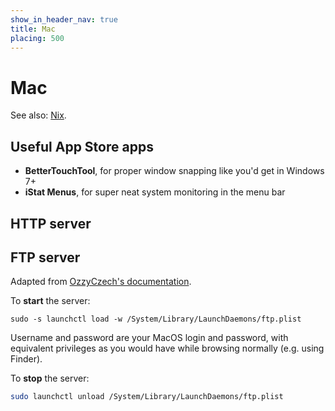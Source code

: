 ```yaml
---
show_in_header_nav: true
title: Mac
placing: 500
---
```


# Mac

See also: [Nix](?nix).

## Useful App Store apps

- **BetterTouchTool**, for proper window snapping like you'd get in Windows 7+
- **iStat Menus**, for super neat system monitoring in the menu bar

## HTTP server



## FTP server

Adapted from [OzzyCzech's documentation](https://github.com/OzzyCzech/blog.omdesign.cz/blob/master/content/posts/run-ftp-server-on-mac-os-x.md).

To **start** the server:

```
sudo -s launchctl load -w /System/Library/LaunchDaemons/ftp.plist
```

Username and password are your MacOS login and password, with equivalent privileges as you would have while browsing normally (e.g. using Finder).

To **stop** the server:

```bash
sudo launchctl unload /System/Library/LaunchDaemons/ftp.plist
```